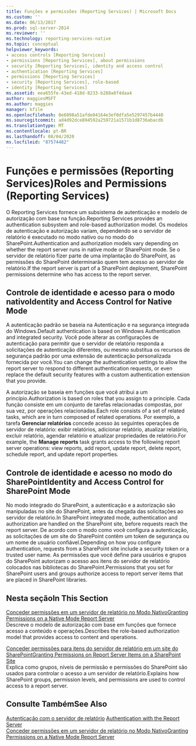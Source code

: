 ```yaml
---
title: Funções e permissões (Reporting Services) | Microsoft Docs
ms.custom: ''
ms.date: 06/13/2017
ms.prod: sql-server-2014
ms.reviewer: ''
ms.technology: reporting-services-native
ms.topic: conceptual
helpviewer_keywords:
- access controls [Reporting Services]
- permissions [Reporting Services], about permissions
- security [Reporting Services], identity and access control
- authentication [Reporting Services]
- permissions [Reporting Services]
- security [Reporting Services], role-based
- identity [Reporting Services]
ms.assetid: eea655fe-43ed-418d-8233-b288a8f4daa4
author: maggiesMSFT
ms.author: maggies
manager: kfile
ms.openlocfilehash: 0e6098a51afde04164e3ef0dfa5e5297457b4440
ms.sourcegitcommit: ad4d92dce894592a259721a1571b1d8736abacdb
ms.translationtype: MT
ms.contentlocale: pt-BR
ms.lasthandoff: 08/04/2020
ms.locfileid: "87574482"
---
```

# <a name="roles-and-permissions-reporting-services"></a><span data-ttu-id="823b6-102">Funções e permissões (Reporting Services)</span><span class="sxs-lookup"><span data-stu-id="823b6-102">Roles and Permissions (Reporting Services)</span></span>
  <span data-ttu-id="823b6-103">O Reporting Services fornece um subsistema de autenticação e modelo de autorização com base na função.</span><span class="sxs-lookup"><span data-stu-id="823b6-103">Reporting Services provides an authentication subsystem and role-based authorization model.</span></span> <span data-ttu-id="823b6-104">Os modelos de autenticação e autorização variam, dependendo se o servidor de relatório é executado no modo nativo ou no modo do SharePoint.</span><span class="sxs-lookup"><span data-stu-id="823b6-104">Authentication and authorization models vary depending on whether the report server runs in native mode or SharePoint mode.</span></span> <span data-ttu-id="823b6-105">Se o servidor de relatório fizer parte de uma implantação do SharePoint, as permissões do SharePoint determinarão quem tem acesso ao servidor de relatório.</span><span class="sxs-lookup"><span data-stu-id="823b6-105">If the report server is part of a SharePoint deployment, SharePoint permissions determine who has access to the report server.</span></span>  
  
## <a name="identity-and-access-control-for-native-mode"></a><span data-ttu-id="823b6-106">Controle de identidade e acesso para o modo nativo</span><span class="sxs-lookup"><span data-stu-id="823b6-106">Identity and Access Control for Native Mode</span></span>  
 <span data-ttu-id="823b6-107">A autenticação padrão se baseia na Autenticação e na segurança integrada do Windows.</span><span class="sxs-lookup"><span data-stu-id="823b6-107">Default authentication is based on Windows Authentication and integrated security.</span></span> <span data-ttu-id="823b6-108">Você pode alterar as configurações de autenticação para permitir que o servidor de relatório responda a solicitações de autenticação diferentes, ou mesmo substitua os recursos de segurança padrão por uma extensão de autenticação personalizada fornecida por você.</span><span class="sxs-lookup"><span data-stu-id="823b6-108">You can change the authentication settings to allow the report server to respond to different authentication requests, or even replace the default security features with a custom authentication extension that you provide.</span></span>  
  
 <span data-ttu-id="823b6-109">A autorização se baseia em funções que você atribui a um princípio.</span><span class="sxs-lookup"><span data-stu-id="823b6-109">Authorization is based on roles that you assign to a principle.</span></span> <span data-ttu-id="823b6-110">Cada função consiste em um conjunto de tarefas relacionadas compostas, por sua vez, por operações relacionadas.</span><span class="sxs-lookup"><span data-stu-id="823b6-110">Each role consists of a set of related tasks, which are in turn composed of related operations.</span></span> <span data-ttu-id="823b6-111">Por exemplo, a tarefa **Gerenciar relatórios** concede acesso às seguintes operações de servidor de relatório: exibir relatórios, adicionar relatório, atualizar relatório, excluir relatório, agendar relatório e atualizar propriedades de relatório.</span><span class="sxs-lookup"><span data-stu-id="823b6-111">For example, the **Manage reports** task grants access to the following report server operations: view reports, add report, update report, delete report, schedule report, and update report properties.</span></span>  
  
## <a name="identity-and-access-control-for-sharepoint-mode"></a><span data-ttu-id="823b6-112">Controle de identidade e acesso no modo do SharePoint</span><span class="sxs-lookup"><span data-stu-id="823b6-112">Identity and Access Control for SharePoint Mode</span></span>  
 <span data-ttu-id="823b6-113">No modo integrado do SharePoint, a autenticação e a autorização são manipuladas no site do SharePoint, antes da chegada das solicitações ao servidor de relatório.</span><span class="sxs-lookup"><span data-stu-id="823b6-113">In SharePoint integrated mode, authentication and authorization are handled on the SharePoint site, before requests reach the report server.</span></span> <span data-ttu-id="823b6-114">De acordo com o modo como você configura a autenticação, as solicitações de um site do SharePoint contêm um token de segurança ou um nome de usuário confiável.</span><span class="sxs-lookup"><span data-stu-id="823b6-114">Depending on how you configure authentication, requests from a SharePoint site include a security token or a trusted user name.</span></span> <span data-ttu-id="823b6-115">As permissões que você define para usuários e grupos do SharePoint autorizam o acesso aos itens do servidor de relatório colocados nas bibliotecas do SharePoint.</span><span class="sxs-lookup"><span data-stu-id="823b6-115">Permissions that you set for SharePoint users and groups authorize access to report server items that are placed in SharePoint libraries.</span></span>  
  
## <a name="in-this-section"></a><span data-ttu-id="823b6-116">Nesta seção</span><span class="sxs-lookup"><span data-stu-id="823b6-116">In This Section</span></span>  
 [<span data-ttu-id="823b6-117">Conceder permissões em um servidor de relatório no Modo Nativo</span><span class="sxs-lookup"><span data-stu-id="823b6-117">Granting Permissions on a Native Mode Report Server</span></span>](granting-permissions-on-a-native-mode-report-server.md)  
 <span data-ttu-id="823b6-118">Descreve o modelo de autorização com base em funções que fornece acesso a conteúdo e operações.</span><span class="sxs-lookup"><span data-stu-id="823b6-118">Describes the role-based authorization model that provides access to content and operations.</span></span>  
  
 [<span data-ttu-id="823b6-119">Conceder permissões para itens do servidor de relatório em um site do SharePoint</span><span class="sxs-lookup"><span data-stu-id="823b6-119">Granting Permissions on Report Server Items on a SharePoint Site</span></span>](granting-permissions-on-report-server-items-on-a-sharepoint-site.md)  
 <span data-ttu-id="823b6-120">Explica como grupos, níveis de permissão e permissões do SharePoint são usados para controlar o acesso a um servidor de relatório.</span><span class="sxs-lookup"><span data-stu-id="823b6-120">Explains how SharePoint groups, permission levels, and permissions are used to control access to a report server.</span></span>  
  
## <a name="see-also"></a><span data-ttu-id="823b6-121">Consulte Também</span><span class="sxs-lookup"><span data-stu-id="823b6-121">See Also</span></span>  
 <span data-ttu-id="823b6-122">[Autenticação com o servidor de relatório](authentication-with-the-report-server.md) </span><span class="sxs-lookup"><span data-stu-id="823b6-122">[Authentication with the Report Server](authentication-with-the-report-server.md) </span></span>  
 [<span data-ttu-id="823b6-123">Conceder permissões em um servidor de relatório no Modo Nativo</span><span class="sxs-lookup"><span data-stu-id="823b6-123">Granting Permissions on a Native Mode Report Server</span></span>](granting-permissions-on-a-native-mode-report-server.md)  
  
  
